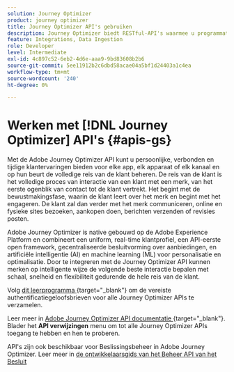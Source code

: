 ```yaml
---
solution: Journey Optimizer
product: journey optimizer
title: Journey Optimizer API's gebruiken
description: Journey Optimizer biedt RESTful-API's waarmee u programmatisch belangrijke bewerkingen in uw toepassingen kunt uitvoeren. Leer hoe u ze kunt openen en gebruiken.
feature: Integrations, Data Ingestion
role: Developer
level: Intermediate
exl-id: 4c897c52-6eb2-4d6e-aaa9-9bd83608b2b6
source-git-commit: 5ee11912b2c6dbd58acae04a5bf1d24403a1c4ea
workflow-type: tm+mt
source-wordcount: '240'
ht-degree: 0%

---
```


# Werken met [!DNL Journey Optimizer] API&#39;s {#apis-gs}

Met de Adobe Journey Optimizer API kunt u persoonlijke, verbonden en tijdige klantervaringen bieden voor elke app, elk apparaat of elk kanaal en op hun beurt de volledige reis van de klant beheren. De reis van de klant is het volledige proces van interactie van een klant met een merk, van het eerste ogenblik van contact tot de klant vertrekt. Het begint met de bewustmakingsfase, waarin de klant leert over het merk en begint met het engageren. De klant zal dan verder met het merk communiceren, online en fysieke sites bezoeken, aankopen doen, berichten verzenden of revisies posten.

Adobe Journey Optimizer is native gebouwd op de Adobe Experience Platform en combineert een uniform, real-time klantprofiel, een API-eerste open framework, gecentraliseerde besluitvorming over aanbiedingen, en artificiële intelligentie (AI) en machine learning (ML) voor personalisatie en optimalisatie. Door te integreren met de Journey Optimizer API kunnen merken op intelligente wijze de volgende beste interactie bepalen met schaal, snelheid en flexibiliteit gedurende de hele reis van de klant.

Volg [ dit leerprogramma ](https://developer.adobe.com/journey-optimizer-apis/references/authentication/){target="_blank"} om de vereiste authentificatiegeloofsbrieven voor alle Journey Optimizer APIs te verzamelen.

Leer meer in [ Adobe Journey Optimizer API documentatie ](https://developer.adobe.com/journey-optimizer-apis/){target="_blank"}. Blader het **API verwijzingen** menu om tot alle Journey Optimizer APIs toegang te hebben en hen te proberen.

API&#39;s zijn ook beschikbaar voor Beslissingsbeheer in Adobe Journey Optimizer. Leer meer in [ de ontwikkelaarsgids van het Beheer API van het Besluit ](../offers/api-reference/getting-started.md)
